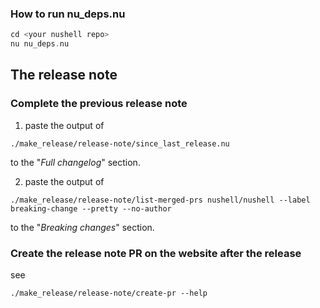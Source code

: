
### How to run nu_deps.nu

```rust
cd <your nushell repo>
nu nu_deps.nu
```

## The release note
### Complete the previous release note
1. paste the output of
```nu
./make_release/release-note/since_last_release.nu
```
to the "*Full changelog*" section.

2. paste the output of
```nu
./make_release/release-note/list-merged-prs nushell/nushell --label breaking-change --pretty --no-author
```
to the "*Breaking changes*" section.

### Create the release note PR on the website after the release
see
```nu
./make_release/release-note/create-pr --help
```

